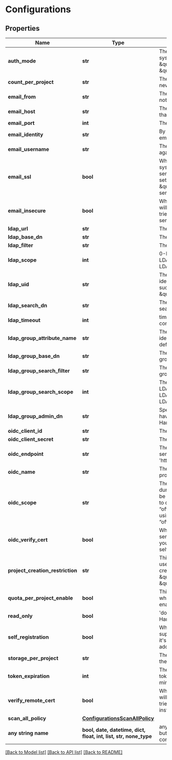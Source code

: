 # Configurations


## Properties
Name | Type | Description | Notes
------------ | ------------- | ------------- | -------------
**auth_mode** | **str** | The auth mode of current system, such as \&quot;db_auth\&quot;, \&quot;ldap_auth\&quot; | [optional] 
**count_per_project** | **str** | The default count quota for the new created projects. | [optional] 
**email_from** | **str** | The sender name for Email notification. | [optional] 
**email_host** | **str** | The hostname of SMTP server that sends Email notification. | [optional] 
**email_port** | **int** | The port of SMTP server. | [optional] 
**email_identity** | **str** | By default it&#39;s empty so the email_username is picked. | [optional] 
**email_username** | **str** | The username for authenticate against SMTP server. | [optional] 
**email_ssl** | **bool** | When it&#39;s set to true the system will access Email server via TLS by default.  If it&#39;s set to false, it still will handle \&quot;STARTTLS\&quot; from server side. | [optional] 
**email_insecure** | **bool** | Whether or not the certificate will be verified when Harbor tries to access the email server. | [optional] 
**ldap_url** | **str** | The URL of LDAP server. | [optional] 
**ldap_base_dn** | **str** | The Base DN for LDAP binding. | [optional] 
**ldap_filter** | **str** | The filter for LDAP binding. | [optional] 
**ldap_scope** | **int** | 0-LDAP_SCOPE_BASE, 1-LDAP_SCOPE_ONELEVEL, 2-LDAP_SCOPE_SUBTREE | [optional] 
**ldap_uid** | **str** | The attribute which is used as identity for the LDAP binding, such as \&quot;CN\&quot; or \&quot;SAMAccountname\&quot; | [optional] 
**ldap_search_dn** | **str** | The DN of the user to do the search. | [optional] 
**ldap_timeout** | **int** | timeout in seconds for connection to LDAP server. | [optional] 
**ldap_group_attribute_name** | **str** | The attribute which is used as identity of the LDAP group, default is cn. | [optional] 
**ldap_group_base_dn** | **str** | The base DN to search LDAP group. | [optional] 
**ldap_group_search_filter** | **str** | The filter to search the ldap group. | [optional] 
**ldap_group_search_scope** | **int** | The scope to search ldap. &#39;0-LDAP_SCOPE_BASE, 1-LDAP_SCOPE_ONELEVEL, 2-LDAP_SCOPE_SUBTREE&#39; | [optional] 
**ldap_group_admin_dn** | **str** | Specify the ldap group which have the same privilege with Harbor admin. | [optional] 
**oidc_client_id** | **str** | The client id of the OIDC. | [optional] 
**oidc_client_secret** | **str** | The client secret of the OIDC. | [optional] 
**oidc_endpoint** | **str** | The URL of an OIDC-complaint server, must start with &#39;https://&#39;. | [optional] 
**oidc_name** | **str** | The name of the OIDC provider. | [optional] 
**oidc_scope** | **str** | The scope sent to OIDC server during authentication, should be separated by comma. It has to contain “openid”, and “offline_access”. If you are using google, please remove “offline_access” from this field. | [optional] 
**oidc_verify_cert** | **bool** | Whether verify your OIDC server certificate, disable it if your OIDC server is hosted via self-hosted certificate. | [optional] 
**project_creation_restriction** | **str** | This attribute restricts what users have the permission to create project.  It can be \&quot;everyone\&quot; or \&quot;adminonly\&quot;. | [optional] 
**quota_per_project_enable** | **bool** | This attribute indicates whether quota per project enabled in harbor | [optional] 
**read_only** | **bool** | &#39;docker push&#39; is prohibited by Harbor if you set it to true.    | [optional] 
**self_registration** | **bool** | Whether the Harbor instance supports self-registration.  If it&#39;s set to false, admin need to add user to the instance. | [optional] 
**storage_per_project** | **str** | The default storage quota for the new created projects. | [optional] 
**token_expiration** | **int** | The expiration time of the token for internal Registry, in minutes. | [optional] 
**verify_remote_cert** | **bool** | Whether or not the certificate will be verified when Harbor tries to access a remote Harbor instance for replication. | [optional] 
**scan_all_policy** | [**ConfigurationsScanAllPolicy**](ConfigurationsScanAllPolicy.md) |  | [optional] 
**any string name** | **bool, date, datetime, dict, float, int, list, str, none_type** | any string name can be used but the value must be the correct type | [optional]

[[Back to Model list]](../README.md#documentation-for-models) [[Back to API list]](../README.md#documentation-for-api-endpoints) [[Back to README]](../README.md)


